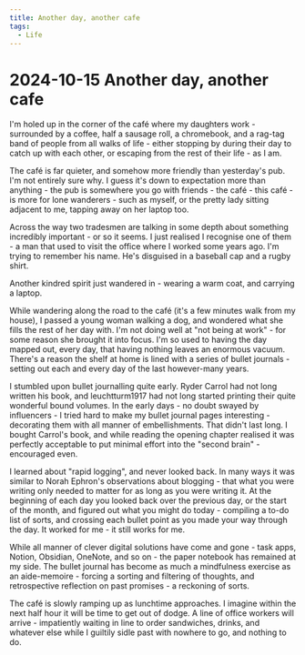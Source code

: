```yaml
---
title: Another day, another cafe
tags:
  - Life
---
```


# 2024-10-15 Another day, another cafe

I'm holed up in the corner of the café where my daughters work - surrounded by a coffee, half a sausage roll, a chromebook, and a rag-tag band of people from all walks of life - either stopping by during their day to catch up with each other, or escaping from the rest of their life - as I am.

The café is far quieter, and somehow more friendly than yesterday's pub. I'm not entirely sure why. I guess it's down to expectation more than anything - the pub is somewhere you go with friends - the café - this café - is more for lone wanderers - such as myself, or the pretty lady sitting adjacent to me, tapping away on her laptop too.

Across the way two tradesmen are talking in some depth about something incredibly important - or so it seems. I just realised I recognise one of them - a man that used to visit the office where I worked some years ago. I'm trying to remember his name. He's disguised in a baseball cap and a rugby shirt.

Another kindred spirit just wandered in - wearing a warm coat, and carrying a laptop.

While wandering along the road to the café (it's a few minutes walk from my house), I passed a young woman walking a dog, and wondered what she fills the rest of her day with. I'm not doing well at "not being at work" - for some reason she brought it into focus. I'm so used to having the day mapped out, every day, that having nothing leaves an enormous vacuum. There's a reason the shelf at home is lined with a series of bullet journals - setting out each and every day of the last however-many years.

I stumbled upon bullet journalling quite early. Ryder Carrol had not long written his book, and leuchtturm1917 had not long started printing their quite wonderful bound volumes. In the early days - no doubt swayed by influencers - I tried hard to make my bullet journal pages interesting - decorating them with all manner of embellishments. That didn't last long. I bought Carrol's book, and while reading the opening chapter realised it was perfectly acceptable to put minimal effort into the "second brain" - encouraged even.

I learned about "rapid logging", and never looked back. In many ways it was similar to Norah Ephron's observations about blogging - that what you were writing only needed to matter for as long as you were writing it. At the beginning of each day you looked back over the previous day, or the start of the month, and figured out what you might do today - compiling a to-do list of sorts, and crossing each bullet point as you made your way through the day. It worked for me - it still works for me.

While all manner of clever digital solutions have come and gone - task apps, Notion, Obsidian, OneNote, and so on - the paper notebook has remained at my side. The bullet journal has become as much a mindfulness exercise as an aide-memoire - forcing a sorting and filtering of thoughts, and retrospective reflection on past promises - a reckoning of sorts.

The café is slowly ramping up as lunchtime approaches. I imagine within the next half hour it will be time to get out of dodge. A line of office workers will arrive - impatiently waiting in line to order sandwiches, drinks, and whatever else while I guiltily sidle past with nowhere to go, and nothing to do.